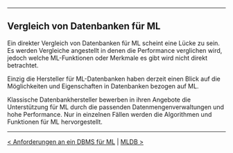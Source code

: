 ***

## Vergleich von Datenbanken für ML

Ein direkter Vergleich von Datenbanken für ML scheint eine Lücke zu sein.
Es werden Vergleiche angestellt in denen die Performance verglichen wird,
jedoch welche ML-Funktionen oder Merkmale es gibt wird nicht direkt betrachtet.

Einzig die Hersteller für ML-Datenbanken haben derzeit einen Blick auf die
Möglichkeiten und Eigenschaften in Datenbanken bezogen auf ML.

Klassische Datenbankhersteller bewerben in ihren Angebote die Unterstützung
für ML durch die passenden Datenmengenverwaltungen und hohe Performance.
Nur in einzelnen Fällen werden die Algorithmen und Funktionen für ML hervorgestellt.


----

[< Anforderungen an ein DBMS für ML](09_dbml_requirements.md)	|	[MLDB >](11_mldb.md)